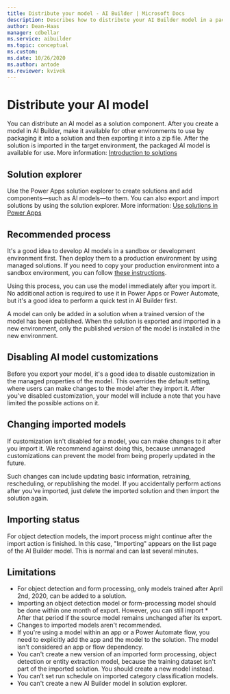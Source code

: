 ```yaml
---
title: Distribute your model - AI Builder | Microsoft Docs
description: Describes how to distribute your AI Builder model in a packaged solution.
author: Dean-Haas
manager: cdbellar
ms.service: aibuilder
ms.topic: conceptual
ms.custom: 
ms.date: 10/26/2020
ms.author: antode
ms.reviewer: kvivek
---
```


# Distribute your AI model

You can distribute an AI model as a solution component. After you create a model in AI Builder, make it available for other environments to use by packaging it into a solution and then exporting it into a zip file. After the solution is imported in the target environment, the packaged AI model is available for use. More information: [Introduction to solutions](/powerapps/developer/common-data-service/introduction-solutions)

## Solution explorer

Use the Power Apps solution explorer to create solutions and add components&mdash;such as AI models&mdash;to them. You can also export and import solutions by using the solution explorer. More information: [Use solutions in Power Apps](/powerapps/maker/common-data-service/use-solution-explorer)

## Recommended process

It's a good idea to develop AI models in a sandbox or development environment first. Then deploy them to a production environment by using managed solutions. If you need to copy your production environment into a sandbox environment, you can follow [these instructions](/power-platform/admin/copy-environment).

Using this process, you can use the model immediately after you import it. No additional action is required to use it in Power Apps or Power Automate, but it's a good idea to perform a quick test in AI Builder first.

A model can only be added in a solution when a trained version of the model has been published. When the solution is exported and imported in a new environment, only the published version of the model is installed in the new environment.

## Disabling AI model customizations

Before you export your model, it's a good idea to disable customization in the managed properties of the model. This overrides the default setting, where users can make changes to the model after they import it. After you've disabled customization, your model will include a note that you have limited the possible actions on it.

## Changing imported models

If customization isn't disabled for a model, you can make changes to it after you import it. We recommend against doing this, because unmanaged customizations can prevent the model from being properly updated in the future.

Such changes can include updating basic information, retraining, rescheduling, or republishing the model. If you accidentally perform actions after you've imported, just delete the imported solution and then import the solution again.

## Importing status

For object detection models, the import process might continue after the import action is finished. In this case, "Importing" appears on the list page of the AI Builder model. This is normal and can last several minutes.

## Limitations

* For object detection and form processing, only models trained after April 2nd, 2020, can be added to a solution.
* Importing an object detection model or form-processing model should be done within one month of export. However, you can still import * After that period if the source model remains unchanged after its export.
* Changes to imported models aren't recommended.
* If you're using a model within an app or a Power Automate flow, you need to explicitly add the app and the model to the solution. The model isn't considered an app or flow dependency.
* You can't create a new version of an imported form processing, object detection or entity extraction model, because the training dataset isn't part of the imported solution. You should create a new model instead.
* You can’t set run schedule on imported category classification models.
* You can't create a new AI Builder model in solution explorer.
